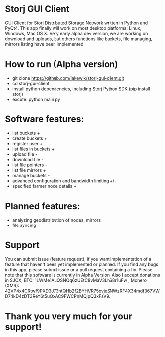 # Storj GUI Client
GUI Client for Storj Distributed Storage Network written in Python and PyQt4. This app finally will work on most desktop platforms: Linux, Windows, Mac OS X. Very early alpha dev version, we are working on download and uploads, but others functions like buckets, file managing, mirrors listing have been implemented

# How to run (Alpha version)
- git clone https://github.com/lakewik/storj-gui-client.git
- cd storj-gui-client
- install python dependencies, including Storj Python SDK (pip install storj)
- excute: python main.py


# Software features:
- list buckets +
- create buckets +
- register user +
- list files in buckets +
- upload file -
- download file -
- list file pointers -
- list file mirrors +
- manage buckets -
- advanced configuration and bandwidth limiting +/-
- specified farmer node details +

# Planned features:
- analyzing geodistribution of nodes, mirrors
- file syncing

# Support
You can submit issue (feature request), if you want implementation of a feature that haven't been yet implemented or planned. If you find any bugs in this app, please submit issue or a pull request containing a fix. Please note that this software is currently in Alpha Version. Also I accept donations in SJCX, BTC: 1LWMe1AuQSNQq6zUEtC8vMaV3LhS8r1uFw , Monero (XMR): 42VP4x4CRtwf9PXD3J73ntQHb2f2BYHVR75ovjeSNWzRF4X34mdf367VWD74kD4zDT3ReY6t5uQxAC9FWCPnMQjpQ3xFsV9.  
# Thank you very much for your support!

